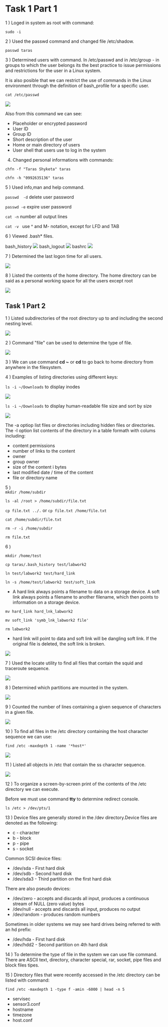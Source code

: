 # Task 1 Part 1
1 ) Loged in system as root with command:

``sudo -i``

2 ) Used the passwd command and changed file /etc/shadow.

``passwd taras``

3 ) Determined users with command. In /etc/passwd and in /etc/group - in groups to which the user belongs its the best practice to issue permissions and restrictions for the user in a Linux system.

It is also posible that we can restrict the use of commands in the Linux environment through the definition of bash_profile for a specific user.


``cat /etc/passwd``

<img src="images/passwd.jpg">

Also from this command we can see:
- Placeholder or encrypted password
- User ID
- Group ID
- Short description of the user
- Home or main directory of users
- User shell that users use to log in the system

4) Changed personal informations with commands:

``chfn -f "Taras Shyketa" taras``

``chfn -h "0992635136" taras``

5 ) Used info,man and help command.

``passwd  -d``    delete user password

``passwd -e``    expire user password

``cat -n``  number all output lines

``cat -v `` use ^ and M- notation, except for LFD and TAB

6 ) Viewed .bash* files.

bash_history
<img src="images/bash_history.jpg">
bash_logout
<img src="images/bash_logout.jpg">
bashrc
<img src="images/bashrc.jpg">

7 ) Determined the last logon time for all users.

<img src="images/last_login.jpg">

8 ) Listed the contents of the home directory. The home directory can be said as a personal working space for all the users except root

<img src="images/home_dir.jpg">

## Task 1 Part 2

1 ) Listed subdirectories of the root directory up to and including the second nesting level.

<img src="images/tree-2.jpg">

2 ) Command "file" can be used to determine the type of file.

<img src="images/filetype.jpg">

3 ) We can use command **cd ~** or **cd** to go back to home directory from anywhere in the filesystem.

4 ) Examples of listing directories using different keys:

``ls -i ~/Downloads`` to display inodes

<img src="images/ls-i.jpg">

``ls -i ~/Downloads`` to display human-readable file size and sort by size

<img src="images/ls-hs.jpg">

The -a optiop list files or directories including hidden files or directories. The -l option list contents of the directory in a table formath with colums including:

- content permissions
- number of links to the content
- owner
- group owner
- size of the content i bytes
- last modified date / time of the content
- file or directory name

5 )  
``mkdir /home/subdir``

``ls -al /root > /home/subdir/file.txt``

``cp file.txt ../.`` or ``cp file.txt /home/file.txt``

``cat /home/subdir/file.txt``

``rm -r -i /home/subdir``

``rm file.txt``

6 ) 

``mkdir /home/test``

``cp taras/.bash_history test/labwork2``

``ln test/labwork2 test/hard_link``

``ln -s /home/test/labwork2 test/soft_link``

- A hard link always points a filename to data on a storage device. A soft link always points a filename to another filename, which then points to information on a storage device.

``mv hard_link hard_lnk_labwork2``

``mv soft_link 'symb_lnk_labwork2 file'``

``rm labwork2``

- hard link will point to data and soft link will be dangling soft link. If the original file is deleted, the soft link is broken.

<img src="images/links.jpg">

7 ) Used the locate utility to find all files that contain the squid and traceroute sequence.

<img src="images/finding.jpg">

8 ) Determined which partitions are mounted in the system.

<img src="images/mount.jpg">

9 ) Counted the number of lines containing a given sequence of characters in a given file.

<img src="images/wc.jpg">

10 ) To find all files in the /etc directory containing the host character sequence we can use:

``find /etc -maxdepth 1 -name '*host*'``

<img src="images/find.jpg">

11 ) Listed all objects in /etc that contain the ss character sequence.


<img src="images/grepandfind.jpg">

12 ) To organize a screen-by-screen print of the contents of the /etc directory we can execute.

Before we must use command **tty** to determine redirect console.

``ls /etc > /dev/pts/1``

13 ) Device files are generally stored in the /dev directory.Device files are denoted as the following:

- c - character
- b - block
- p - pipe
- s - socket

Common SCSI device files:

- /dev/sda - First hard disk
- /dev/sdb - Second hard disk
- /dev/sda3 - Third partition on the first hard disk

There are also pseudo devices:

- /dev/zero - accepts and discards all input, produces a continuous stream of NULL (zero value) bytes
- /dev/null - accepts and discards all input, produces no output
- /dev/random - produces random numbers

Sometimes in older systems we may see hard drives being referred to with an hd prefix:

- /dev/hda - First hard disk
- /dev/hdd2 - Second partition on 4th hard disk

14 ) To determine the type of file in the system we can use file command. There are ASCII text, directory, character special, rar, socket, pipe files and block files tipes.

15 ) Directory files that were recently accessed in the /etc directory can be listed with command:

``find /etc -maxdepth 1 -type f -amin -6000 | head -n 5``

- servisec
- sensor3.conf
- hostname
- timezone
- host.conf